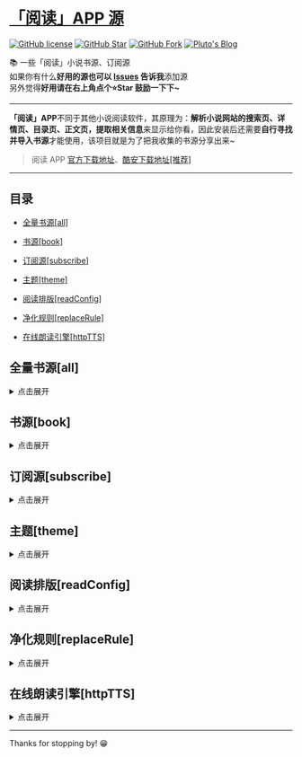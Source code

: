 # [「阅读」APP 源](https://legado.aoaostar.com)

[![GitHub license](https://img.shields.io/badge/license-AGPL--3.0-orange?style=flat-square&color=0f6adb&logo=github)](https://github.com/aoaostar/legado/)
[![GitHub Star](https://img.shields.io/github/stars/aoaostar/legado.svg?style=flat-square&label=Star&color=0f6adb&logo=github)](https://github.com/aoaostar/legado/)
[![GitHub Fork](https://img.shields.io/github/forks/aoaostar/legado.svg?style=flat-square&label=Fork&color=0f6adb&logo=github)](https://github.com/aoaostar/legado/)
[![Pluto's Blog](https://img.shields.io/badge/%E5%8D%9A%E5%AE%A2-Pluto's%20Blog-d7b1bf?logo=Blogger&color=0f6adb)](https://blog.aoaostar.com)

📚 一些「阅读」小说书源、订阅源  
如果你有什么**好用的源也可以 [Issues](https://github.com/aoaostar/legado/issues/new/choose) 告诉我**添加源  
另外觉得**好用请在右上角点个⭐Star 鼓励一下下~**   

****

**「阅读」APP**不同于其他小说阅读软件，其原理为：**解析小说网站的搜索页、详情页、目录页、正文页，提取相关信息**来显示给你看，因此安装后还需要**自行寻找并导入书源**才能使用，该项目就是为了把我收集的书源分享出来~  

> 阅读 APP [官方下载地址](https://github.com/gedoor/legado/releases)、[酷安下载地址[推荐]](https://www.coolapk.com/apk/256030)

****

## 目录
    
*   [全量书源[all]](#全量书源_all)
            
*   [书源[book]](#书源_book)
            
*   [订阅源[subscribe]](#订阅源_subscribe)
            
*   [主题[theme]](#主题_theme)
            
*   [阅读排版[readConfig]](#阅读排版_readConfig)
            
*   [净化规则[replaceRule]](#净化规则_replaceRule)
            
*   [在线朗读引擎[httpTTS]](#在线朗读引擎_httpTTS)

<h2 id="全量书源_all">全量书源[all]</h2>
<details>
<summary>点击展开</summary>
            
* 全量书源 🔥
    + [访问直链](https://legado.aoaostar.com/cache/8274870a1493d7c4e51c41682a8d1e9500457826.json)
    + [一键导入](legado://import/bookSource?src=https://legado.aoaostar.com/cache/8274870a1493d7c4e51c41682a8d1e9500457826.json)
    + 上一次同步状态: 同步成功
    + 更新时间: 2022-11-30 17:54:27
    + 同步时间: 2022-11-30 17:54:27

</details>

<h2 id="书源_book">书源[book]</h2>
<details>
<summary>点击展开</summary>
            
* XIU2精品书源 🔥
    + [访问直链](https://legado.aoaostar.com/cache/71e56d4f1d8f1bff61fdd3582ef7513600a9e108.json)
    + [一键导入](legado://import/bookSource?src=https://legado.aoaostar.com/cache/71e56d4f1d8f1bff61fdd3582ef7513600a9e108.json)
    + 上一次同步状态: 同步成功
    + 更新时间: 2022-11-29 21:38:46
    + 同步时间: 2022-11-30 17:54:27

****

* namofree的书源
    + [访问直链](https://legado.aoaostar.com/cache/6c35d84798ddbf4aad3fe3f0fd6cec53dd788be8.json)
    + [一键导入](legado://import/bookSource?src=https://legado.aoaostar.com/cache/6c35d84798ddbf4aad3fe3f0fd6cec53dd788be8.json)
    + 上一次同步状态: 同步成功
    + 更新时间: 2022-11-29 21:38:46
    + 同步时间: 2022-11-30 17:54:27

****

* 一程的书源合集
    + [访问直链](https://legado.aoaostar.com/cache/636dcfbb00cf823c7832c0e5b15d4daa3968de46.json)
    + [一键导入](legado://import/bookSource?src=https://legado.aoaostar.com/cache/636dcfbb00cf823c7832c0e5b15d4daa3968de46.json)
    + 上一次同步状态: 同步成功
    + 更新时间: 2022-11-29 21:38:46
    + 同步时间: 2022-11-30 17:54:27

****

* 风停在了窗边
    + [访问直链](https://legado.aoaostar.com/cache/7662c777995ab5372ac7dc9720910405b73be4cd.json)
    + [一键导入](legado://import/bookSource?src=https://legado.aoaostar.com/cache/7662c777995ab5372ac7dc9720910405b73be4cd.json)
    + 上一次同步状态: 同步成功
    + 更新时间: 2022-11-29 21:38:46
    + 同步时间: 2022-11-30 17:54:27

****

* 破冰书源
    + [访问直链](https://legado.aoaostar.com/cache/70ce30e7763254709101fa48516dd7b1df3392db.json)
    + [一键导入](legado://import/bookSource?src=https://legado.aoaostar.com/cache/70ce30e7763254709101fa48516dd7b1df3392db.json)
    + 上一次同步状态: 同步成功
    + 更新时间: 2022-11-29 21:38:46
    + 同步时间: 2022-11-30 17:54:27

****

* 破冰有声书源
    + [访问直链](https://legado.aoaostar.com/cache/fc28a47b1f7708cec14b586981f4be76e30d20c8.json)
    + [一键导入](legado://import/bookSource?src=https://legado.aoaostar.com/cache/fc28a47b1f7708cec14b586981f4be76e30d20c8.json)
    + 上一次同步状态: 同步成功
    + 更新时间: 2022-11-29 21:38:46
    + 同步时间: 2022-11-30 17:54:27

****

* 黄凡凡书源（酷安：梧桐半死清霜后）
    + [访问直链](https://legado.aoaostar.com/cache/d7fb261c0dc2b4622845f67e8a5f3c805fd64b64.json)
    + [一键导入](legado://import/bookSource?src=https://legado.aoaostar.com/cache/d7fb261c0dc2b4622845f67e8a5f3c805fd64b64.json)
    + 上一次同步状态: 同步成功
    + 更新时间: 2022-11-29 21:38:46
    + 同步时间: 2022-11-30 17:54:27

****

* 不世玄奇搜索引擎书源
    + [访问直链](https://legado.aoaostar.com/cache/681453f11a1d44b332b52155b7818f762009e137.json)
    + [一键导入](legado://import/bookSource?src=https://legado.aoaostar.com/cache/681453f11a1d44b332b52155b7818f762009e137.json)
    + 上一次同步状态: 同步成功
    + 更新时间: 2022-11-29 21:38:46
    + 同步时间: 2022-11-30 17:54:27

</details>

<h2 id="订阅源_subscribe">订阅源[subscribe]</h2>
<details>
<summary>点击展开</summary>
            
* 阅读APP源 - AOAOSTAR 🔥
    + [访问直链](https://legado.aoaostar.com/cache/63d0b3cc07cad9caf599b192007b26a858a57758.json)
    + [一键导入](legado://import/rssSource?src=https://legado.aoaostar.com/cache/63d0b3cc07cad9caf599b192007b26a858a57758.json)
    + 上一次同步状态: 同步成功
    + 更新时间: 2022-11-30 17:54:27
    + 同步时间: 2022-11-30 17:54:27

****

* 阅读APP使用文档 🔥
    + [访问直链](https://legado.aoaostar.com/cache/948a5dda4c31f13d06e19710de5e1f4db09f834a.json)
    + [一键导入](legado://import/rssSource?src=https://legado.aoaostar.com/cache/948a5dda4c31f13d06e19710de5e1f4db09f834a.json)
    + 上一次同步状态: 同步成功
    + 更新时间: 2022-11-30 17:54:27
    + 同步时间: 2022-11-30 17:54:27

</details>

<h2 id="主题_theme">主题[theme]</h2>
<details>
<summary>点击展开</summary>
            
* 微信阅读 - 日间 🔥
    + [访问直链](https://legado.aoaostar.com/cache/9b7fda4e29764dbccc4e2cb03473e31a8f05a039.json)
    + [一键导入](legado://import/theme?src=https://legado.aoaostar.com/cache/9b7fda4e29764dbccc4e2cb03473e31a8f05a039.json)
    + 上一次同步状态: 同步成功
    + 更新时间: 2022-11-30 17:54:27
    + 同步时间: 2022-11-30 17:54:27

****

* 微信阅读 - 夜间 🔥
    + [访问直链](https://legado.aoaostar.com/cache/7952e4d923a0f78ed8f1d5b9f0d2cec0e03d4e0c.json)
    + [一键导入](legado://import/theme?src=https://legado.aoaostar.com/cache/7952e4d923a0f78ed8f1d5b9f0d2cec0e03d4e0c.json)
    + 上一次同步状态: 同步成功
    + 更新时间: 2022-11-30 17:54:27
    + 同步时间: 2022-11-30 17:54:27

****

* 厚墨 - 日间 🔥
    + [访问直链](https://legado.aoaostar.com/cache/287f13254783ab615fc798407b00398237176a31.json)
    + [一键导入](legado://import/theme?src=https://legado.aoaostar.com/cache/287f13254783ab615fc798407b00398237176a31.json)
    + 上一次同步状态: 同步成功
    + 更新时间: 2022-11-30 17:54:27
    + 同步时间: 2022-11-30 17:54:27

****

* 厚墨 - 日间 🔥
    + [访问直链](https://legado.aoaostar.com/cache/27aaaa28ac0b5be974245da5fb4792571e48e83e.json)
    + [一键导入](legado://import/theme?src=https://legado.aoaostar.com/cache/27aaaa28ac0b5be974245da5fb4792571e48e83e.json)
    + 上一次同步状态: 同步成功
    + 更新时间: 2022-11-30 17:54:27
    + 同步时间: 2022-11-30 17:54:27

</details>

<h2 id="阅读排版_readConfig">阅读排版[readConfig]</h2>
<details>
<summary>点击展开</summary>
            
* 番茄小说 🔥
    + [访问直链](https://legado.aoaostar.com/cache/e7ee77056b538597f95c69c60bcd4a9d1eb83881.zip)
    + [一键导入](legado://import/readConfig?src=https://legado.aoaostar.com/cache/e7ee77056b538597f95c69c60bcd4a9d1eb83881.zip)
    + 上一次同步状态: 同步成功
    + 更新时间: 2022-11-30 17:54:27
    + 同步时间: 2022-11-30 17:54:27

</details>

<h2 id="净化规则_replaceRule">净化规则[replaceRule]</h2>
<details>
<summary>点击展开</summary>
            
* 乌云净化 🔥
    + [访问直链](https://legado.aoaostar.com/cache/19b93ed3f79c772f87205d8a295d44eca787b2f8.json)
    + [一键导入](legado://import/replaceRule?src=https://legado.aoaostar.com/cache/19b93ed3f79c772f87205d8a295d44eca787b2f8.json)
    + 上一次同步状态: 同步成功
    + 更新时间: 2022-11-30 17:54:27
    + 同步时间: 2022-11-30 17:54:27

</details>

<h2 id="在线朗读引擎_httpTTS">在线朗读引擎[httpTTS]</h2>
<details>
<summary>点击展开</summary>
            
* 月下自酌听书TTS合集 🔥
    + [访问直链](https://legado.aoaostar.com/cache/9549a45b8e1d23f7cf54b392b9ae5a9b5b501744.json)
    + [一键导入](legado://import/httpTTS?src=https://legado.aoaostar.com/cache/9549a45b8e1d23f7cf54b392b9ae5a9b5b501744.json)
    + 上一次同步状态: 同步成功
    + 更新时间: 2022-11-30 17:54:27
    + 同步时间: 2022-11-30 17:54:27

****

* 暗香听书TTS合集 🔥
    + [访问直链](https://legado.aoaostar.com/cache/0e3a9842132d72c27201a084e5258c2ce043d1a6.json)
    + [一键导入](legado://import/httpTTS?src=https://legado.aoaostar.com/cache/0e3a9842132d72c27201a084e5258c2ce043d1a6.json)
    + 上一次同步状态: 同步成功
    + 更新时间: 2022-11-30 17:54:27
    + 同步时间: 2022-11-30 17:54:27

****

* 千仞云听书TTS合集 🔥
    + [访问直链](https://legado.aoaostar.com/cache/36cbb4d38c713aaa8e3a6e2c1b5e2e5dcb3b82a3.json)
    + [一键导入](legado://import/httpTTS?src=https://legado.aoaostar.com/cache/36cbb4d38c713aaa8e3a6e2c1b5e2e5dcb3b82a3.json)
    + 上一次同步状态: 同步成功
    + 更新时间: 2022-11-30 17:54:27
    + 同步时间: 2022-11-30 17:54:27

****

* 酷安@墨迹染流年分享的姬鲁听书TTS合集 🔥
    + [访问直链](https://legado.aoaostar.com/cache/9bc7d983b3051c84b288adbfe3c4fd0bee91e6fb.json)
    + [一键导入](legado://import/httpTTS?src=https://legado.aoaostar.com/cache/9bc7d983b3051c84b288adbfe3c4fd0bee91e6fb.json)
    + 上一次同步状态: 同步成功
    + 更新时间: 2022-11-30 17:54:27
    + 同步时间: 2022-11-30 17:54:27

****

* 酷安@纵横不败大佬TTS听书源更新 🔥
    + [访问直链](https://legado.aoaostar.com/cache/9549a45b8e1d23f7cf54b392b9ae5a9b5b501744.json)
    + [一键导入](legado://import/httpTTS?src=https://legado.aoaostar.com/cache/9549a45b8e1d23f7cf54b392b9ae5a9b5b501744.json)
    + 上一次同步状态: 同步成功
    + 更新时间: 2022-11-30 17:54:27
    + 同步时间: 2022-11-30 17:54:27

</details>

****

Thanks for stopping by! 😁